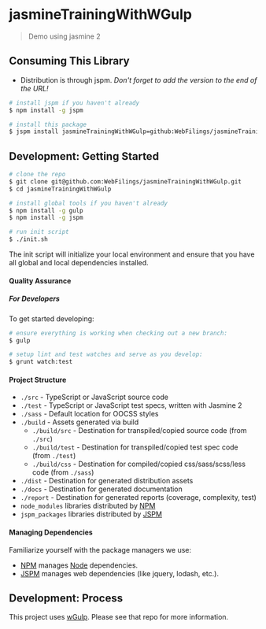 jasmineTrainingWithWGulp
================================================================================

> Demo using jasmine 2


Consuming This Library
--------------------------------------------------------------------------------

- Distribution is through jspm. _Don't forget to add the version to the end of the URL!_

```bash
# install jspm if you haven't already
$ npm install -g jspm

# install this package
$ jspm install jasmineTrainingWithWGulp=github:WebFilings/jasmineTrainingWithWGulp@{version}
```


Development: Getting Started
--------------------------------------------------------------------------------

```bash
# clone the repo
$ git clone git@github.com:WebFilings/jasmineTrainingWithWGulp.git
$ cd jasmineTrainingWithWGulp

# install global tools if you haven't already
$ npm install -g gulp
$ npm install -g jspm

# run init script
$ ./init.sh
```

The init script will initialize your local environment
and ensure that you have all global and local dependencies installed.

#### Quality Assurance

##### For Developers

To get started developing:

```bash
# ensure everything is working when checking out a new branch:
$ gulp

# setup lint and test watches and serve as you develop:
$ grunt watch:test
```

#### Project Structure

- `./src` - TypeScript or JavaScript source code
- `./test` - TypeScript or JavaScript test specs, written with Jasmine 2
- `./sass` - Default location for OOCSS styles
- `./build` - Assets generated via build
    - `./build/src` - Destination for transpiled/copied source code (from `./src`)
    - `./build/test` - Destination for transpiled/copied test spec code (from `./test`)
    - `./build/css` - Destination for compiled/copied css/sass/scss/less code (from `./sass`)
- `./dist` - Destination for generated distribution assets
- `./docs` - Destination for generated documentation
- `./report` - Destination for generated reports (coverage, complexity, test)
- `node_modules` libraries distributed by [NPM][NPM]
- `jspm_packages` libraries distributed by [JSPM][JSPM]


#### Managing Dependencies

Familiarize yourself with the package managers we use:

- [NPM][NPM] manages [Node][Node] dependencies.
- [JSPM][JSPM] manages web dependencies (like jquery, lodash, etc.).


Development: Process
--------------------------------------------------------------------------------

This project uses [wGulp](https://github.com/WebFilings/wGulp).
Please see that repo for more information.

[Node]: http://nodejs.org/api/
[NPM]: https://npmjs.org/
[JSPM]: http://jspm.io/
